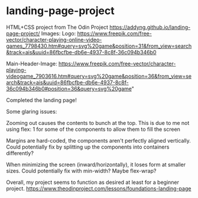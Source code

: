 # landing-page-project
HTML+CSS project from The Odin Project
https://addyng.github.io/landing-page-project/
Images:
Logo: https://www.freepik.com/free-vector/character-playing-online-video-games_7798430.htm#query=svg%20game&position=31&from_view=search&track=ais&uuid=86fbcfbe-db6e-4937-8c8f-36c094b346b0

Main-Header-Image: https://www.freepik.com/free-vector/character-playing-videogame_7903616.htm#query=svg%20game&position=36&from_view=search&track=ais&uuid=86fbcfbe-db6e-4937-8c8f-36c094b346b0#position=36&query=svg%20game"

Completed the landing page!

Some glaring issues:

Zooming out causes the contents to bunch at the top. This is due to me not using flex: 1 for some of the components to allow them to fill the screen

Margins are hard-coded, the components aren't perfectly aligned vertically. Could potentially fix by splitting up the components into containers differently?

When minimizing the screen (inward/horizontally), it loses form at smaller sizes. Could potentially fix with min-width? Maybe flex-wrap?

Overall, my project seems to function as desired at least for a beginner project.
https://www.theodinproject.com/lessons/foundations-landing-page